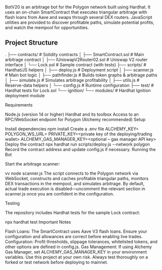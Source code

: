 BotV20 is an arbitrage bot for the Polygon network built using Hardhat. It uses an on-chain
SmartContract that executes triangular arbitrage with flash loans from Aave and swaps through
several DEX routers. JavaScript utilities are provided to discover profitable paths, simulate
potential profits, and watch the mempool for opportunities.

## Project Structure

.
├── contracts/                     # Solidity contracts
│   ├── SmartContract.sol          # Main arbitrage contract
│   ├── IUniswapV2Router02.sol     # Uniswap V2 router interface
│   └── Lock.sol                   # Sample contract (with tests)
├── scripts/                       # Hardhat/JS helpers
│   ├── deploy.js                  # Deployment script
│   ├── scanner.js                 # Main bot logic
│   ├── pathfinder.js              # Builds token graphs & arbitrage paths
│   ├── simulate.js                # Simulates arbitrage profitability
│   ├── utils.js                   # Reserve-data helpers
│   └── config.js                  # Runtime configuration
├── test/                          # Hardhat tests for Lock.sol
└── ignition/
    └── modules/                   # Hardhat Ignition deployment module

Requirements

Node.js (version 14 or higher)
Hardhat and its toolbox
Access to an RPC/WebSocket endpoint for Polygon (Alchemy recommended)
Setup

Install dependencies
npm install
Create a .env file
ALCHEMY_KEY=<Polygon RPC URL>
POLYGON_WS_URL=<WebSocket URL for mempool monitoring>
PRIVATE_KEY=<private key of the deploying/trading wallet>
ALCHEMY_GAS_MANAGER_KEY=<optional – gas manager API key>
Deploy the contract
npx hardhat run scripts/deploy.js --network polygon
Record the contract address and update config.js if necessary.
Running the Bot

Start the arbitrage scanner:

vv
node scanner.js
The script connects to the Polygon network via WebSocket, constructs and caches
profitable triangular paths, monitors DEX transactions in the mempool, and simulates
arbitrage. By default, actual trade execution is disabled—uncomment the relevant
section in scanner.js once you are confident in the configuration.

Testing

The repository includes Hardhat tests for the sample Lock contract:

npx hardhat test
Important Notes

Flash Loans: The SmartContract uses Aave V3 flash loans. Ensure your
configuration and allowances are correct before enabling live trades.
Configuration: Profit thresholds, slippage tolerances, whitelisted tokens, and other
options are defined in config.js.
Gas Management: If using Alchemy Gas Manager, set ALCHEMY_GAS_MANAGER_KEY
in your environment variables.
Use this project at your own risk. Always test thoroughly on a forked or test network
before deploying to mainnet.

